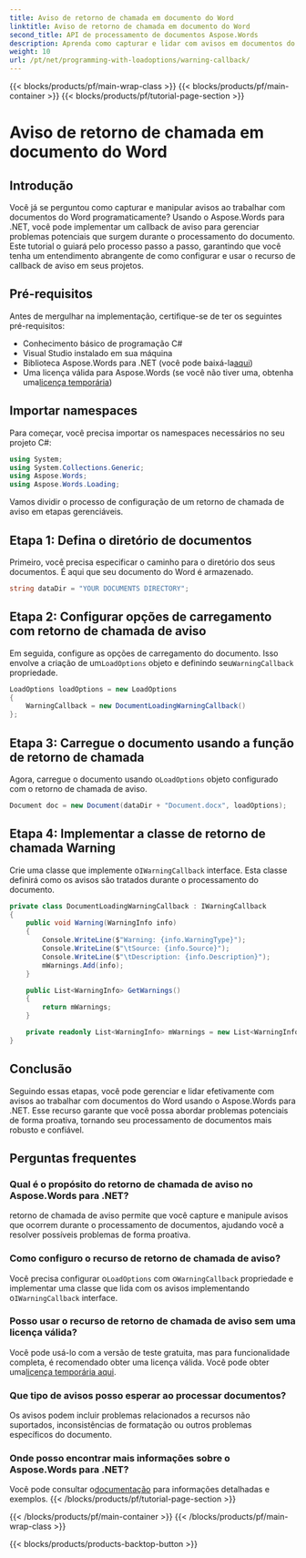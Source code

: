 ```yaml
---
title: Aviso de retorno de chamada em documento do Word
linktitle: Aviso de retorno de chamada em documento do Word
second_title: API de processamento de documentos Aspose.Words
description: Aprenda como capturar e lidar com avisos em documentos do Word usando o Aspose.Words para .NET com nosso guia passo a passo. Garanta um processamento robusto de documentos.
weight: 10
url: /pt/net/programming-with-loadoptions/warning-callback/
---
```


{{< blocks/products/pf/main-wrap-class >}}
{{< blocks/products/pf/main-container >}}
{{< blocks/products/pf/tutorial-page-section >}}

# Aviso de retorno de chamada em documento do Word

## Introdução

Você já se perguntou como capturar e manipular avisos ao trabalhar com documentos do Word programaticamente? Usando o Aspose.Words para .NET, você pode implementar um callback de aviso para gerenciar problemas potenciais que surgem durante o processamento do documento. Este tutorial o guiará pelo processo passo a passo, garantindo que você tenha um entendimento abrangente de como configurar e usar o recurso de callback de aviso em seus projetos.

## Pré-requisitos

Antes de mergulhar na implementação, certifique-se de ter os seguintes pré-requisitos:

- Conhecimento básico de programação C#
- Visual Studio instalado em sua máquina
-  Biblioteca Aspose.Words para .NET (você pode baixá-la[aqui](https://releases.aspose.com/words/net/))
-  Uma licença válida para Aspose.Words (se você não tiver uma, obtenha uma[licença temporária](https://purchase.aspose.com/temporary-license/))

## Importar namespaces

Para começar, você precisa importar os namespaces necessários no seu projeto C#:

```csharp
using System;
using System.Collections.Generic;
using Aspose.Words;
using Aspose.Words.Loading;
```

Vamos dividir o processo de configuração de um retorno de chamada de aviso em etapas gerenciáveis.

## Etapa 1: Defina o diretório de documentos

Primeiro, você precisa especificar o caminho para o diretório dos seus documentos. É aqui que seu documento do Word é armazenado.

```csharp
string dataDir = "YOUR DOCUMENTS DIRECTORY";
```

## Etapa 2: Configurar opções de carregamento com retorno de chamada de aviso

 Em seguida, configure as opções de carregamento do documento. Isso envolve a criação de um`LoadOptions` objeto e definindo seu`WarningCallback` propriedade.

```csharp
LoadOptions loadOptions = new LoadOptions
{
    WarningCallback = new DocumentLoadingWarningCallback()
};
```

## Etapa 3: Carregue o documento usando a função de retorno de chamada

 Agora, carregue o documento usando o`LoadOptions` objeto configurado com o retorno de chamada de aviso.

```csharp
Document doc = new Document(dataDir + "Document.docx", loadOptions);
```

## Etapa 4: Implementar a classe de retorno de chamada Warning

 Crie uma classe que implemente o`IWarningCallback` interface. Esta classe definirá como os avisos são tratados durante o processamento do documento.

```csharp
private class DocumentLoadingWarningCallback : IWarningCallback
{
    public void Warning(WarningInfo info)
    {
        Console.WriteLine($"Warning: {info.WarningType}");
        Console.WriteLine($"\tSource: {info.Source}");
        Console.WriteLine($"\tDescription: {info.Description}");
        mWarnings.Add(info);
    }

    public List<WarningInfo> GetWarnings()
    {
        return mWarnings;
    }

    private readonly List<WarningInfo> mWarnings = new List<WarningInfo>();
}
```

## Conclusão

Seguindo essas etapas, você pode gerenciar e lidar efetivamente com avisos ao trabalhar com documentos do Word usando o Aspose.Words para .NET. Esse recurso garante que você possa abordar problemas potenciais de forma proativa, tornando seu processamento de documentos mais robusto e confiável.

## Perguntas frequentes

### Qual é o propósito do retorno de chamada de aviso no Aspose.Words para .NET?
retorno de chamada de aviso permite que você capture e manipule avisos que ocorrem durante o processamento de documentos, ajudando você a resolver possíveis problemas de forma proativa.

### Como configuro o recurso de retorno de chamada de aviso?
 Você precisa configurar o`LoadOptions` com o`WarningCallback` propriedade e implementar uma classe que lida com os avisos implementando o`IWarningCallback` interface.

### Posso usar o recurso de retorno de chamada de aviso sem uma licença válida?
 Você pode usá-lo com a versão de teste gratuita, mas para funcionalidade completa, é recomendado obter uma licença válida. Você pode obter uma[licença temporária aqui](https://purchase.aspose.com/temporary-license/).

### Que tipo de avisos posso esperar ao processar documentos?
Os avisos podem incluir problemas relacionados a recursos não suportados, inconsistências de formatação ou outros problemas específicos do documento.

### Onde posso encontrar mais informações sobre o Aspose.Words para .NET?
 Você pode consultar o[documentação](https://reference.aspose.com/words/net/) para informações detalhadas e exemplos.
{{< /blocks/products/pf/tutorial-page-section >}}

{{< /blocks/products/pf/main-container >}}
{{< /blocks/products/pf/main-wrap-class >}}

{{< blocks/products/products-backtop-button >}}
